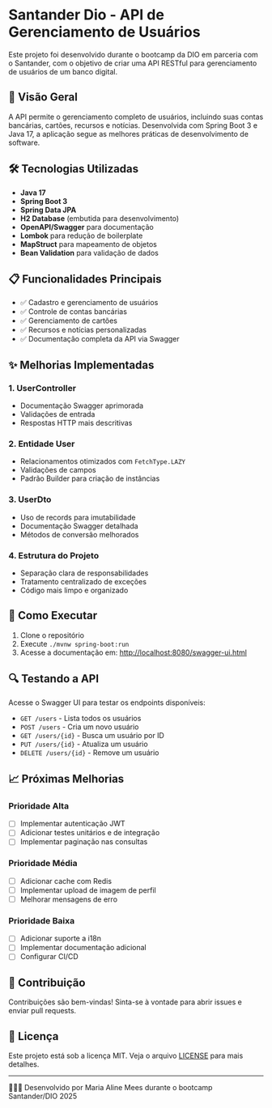 # Santander Dio - API de Gerenciamento de Usuários

Este projeto foi desenvolvido durante o bootcamp da DIO em parceria com o Santander, com o objetivo de criar uma API RESTful para gerenciamento de usuários de um banco digital.

## 🚀 Visão Geral

A API permite o gerenciamento completo de usuários, incluindo suas contas bancárias, cartões, recursos e notícias. Desenvolvida com Spring Boot 3 e Java 17, a aplicação segue as melhores práticas de desenvolvimento de software.

## 🛠️ Tecnologias Utilizadas

- **Java 17**
- **Spring Boot 3**
- **Spring Data JPA**
- **H2 Database** (embutida para desenvolvimento)
- **OpenAPI/Swagger** para documentação
- **Lombok** para redução de boilerplate
- **MapStruct** para mapeamento de objetos
- **Bean Validation** para validação de dados

## 📋 Funcionalidades Principais

- ✅ Cadastro e gerenciamento de usuários
- ✅ Controle de contas bancárias
- ✅ Gerenciamento de cartões
- ✅ Recursos e notícias personalizadas
- ✅ Documentação completa da API via Swagger


## ✨ Melhorias Implementadas

### 1. UserController
- Documentação Swagger aprimorada
- Validações de entrada
- Respostas HTTP mais descritivas

### 2. Entidade User
- Relacionamentos otimizados com `FetchType.LAZY`
- Validações de campos
- Padrão Builder para criação de instâncias

### 3. UserDto
- Uso de records para imutabilidade
- Documentação Swagger detalhada
- Métodos de conversão melhorados

### 4. Estrutura do Projeto
- Separação clara de responsabilidades
- Tratamento centralizado de exceções
- Código mais limpo e organizado

## 🚀 Como Executar

1. Clone o repositório
2. Execute `./mvnw spring-boot:run`
3. Acesse a documentação em: [http://localhost:8080/swagger-ui.html](http://localhost:8080/swagger-ui.html)

## 🔍 Testando a API

Acesse o Swagger UI para testar os endpoints disponíveis:
- `GET /users` - Lista todos os usuários
- `POST /users` - Cria um novo usuário
- `GET /users/{id}` - Busca um usuário por ID
- `PUT /users/{id}` - Atualiza um usuário
- `DELETE /users/{id}` - Remove um usuário

## 📈 Próximas Melhorias

### Prioridade Alta
- [ ] Implementar autenticação JWT
- [ ] Adicionar testes unitários e de integração
- [ ] Implementar paginação nas consultas

### Prioridade Média
- [ ] Adicionar cache com Redis
- [ ] Implementar upload de imagem de perfil
- [ ] Melhorar mensagens de erro

### Prioridade Baixa
- [ ] Adicionar suporte a i18n
- [ ] Implementar documentação adicional
- [ ] Configurar CI/CD

## 🤝 Contribuição

Contribuições são bem-vindas! Sinta-se à vontade para abrir issues e enviar pull requests.

## 📄 Licença

Este projeto está sob a licença MIT. Veja o arquivo [LICENSE](LICENSE) para mais detalhes.

---

👩🏻‍💻 Desenvolvido por Maria Aline Mees durante o bootcamp Santander/DIO 2025
